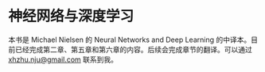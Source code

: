 神经网络与深度学习
=======

本书是 Michael Nielsen 的 Neural Networks and Deep Learning 的中译本。目前已经完成第二章、第五章和第六章的内容。后续会完成章节的翻译。可以通过 xhzhu.nju@gmail.com 联系到我。
